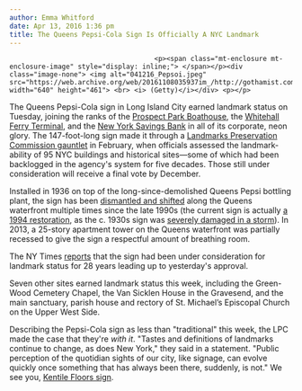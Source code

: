 ```yaml
---
author: Emma Whitford
date: Apr 13, 2016 1:36 pm
title: The Queens Pepsi-Cola Sign Is Officially A NYC Landmark 
---
```


	
										<p><span class="mt-enclosure mt-enclosure-image" style="display: inline;"> </span></p><div class="image-none"> <img alt="041216_Pepsoi.jpeg" src="https://web.archive.org/web/20161108035937im_/http://gothamist.com/attachments/nyc_ewhitford/041216_Pepsoi.jpeg" width="640" height="461"> <br> <i> (Getty)</i></div> <p></p>

<p>The Queens Pepsi-Cola sign in Long Island City earned landmark status on Tuesday, joining the ranks of the <a href="https://web.archive.org/web/20161108035937/https://www.prospectpark.org/visit-the-park/party-venues/weddings-and-special-events/boathouse/">Prospect Park Boathouse</a>, the <a href="https://web.archive.org/web/20161108035937/http://www.siferry.com/terminals.html">Whitehall Ferry Terminal</a>, and the <a href="https://web.archive.org/web/20161108035937/https://en.wikipedia.org/wiki/New_York_Savings_Bank">New York Savings Bank</a> in all of its corporate, neon glory. The 147-foot-long sign made it through a <a href="https://web.archive.org/web/20161108035937/http://gothamist.com/2016/02/24/queens_pepsi-cola_sign_landmark.php">Landmarks Preservation Commission gauntlet</a> in February, when officials assessed the landmark-ability of 95 NYC buildings and historical sites&#x2014;some of which had been backlogged in the agency&apos;s system for five decades. Those still under consideration will receive a final vote by December.</p>

<p>Installed in 1936 on top of the long-since-demolished Queens Pepsi bottling plant, the sign has been <a href="https://web.archive.org/web/20161108035937/http://www.brooklynpaper.com/stories/39/9/dtg-greenwood-cemetery-landmarks-backlog-2016-02-26-bk.html?utm_source=20160224&amp;utm_medium=email&amp;utm_content=storylink&amp;utm_campaign=newsletter">dismantled and shifted</a> along the Queens waterfront multiple times since the late 1990s (the current sign is actually <a href="https://web.archive.org/web/20161108035937/http://www.nytimes.com/1994/02/06/realestate/signs-signal-both-profit-and-controversy.html?pagewanted=1">a 1994 restoration</a>, as the c. 1930s sign was <a href="https://web.archive.org/web/20161108035937/http://www.nytimes.com/1994/02/06/realestate/signs-signal-both-profit-and-controversy.html"> severely damaged in a storm</a>). In 2013, a 25-story apartment tower on the Queens waterfront was partially recessed to give the sign a respectful amount of breathing room.</p>

<p>The NY Times <a href="https://web.archive.org/web/20161108035937/http://www.nytimes.com/2016/04/13/nyregion/pepsi-cola-sign-in-queens-gains-landmark-status.html?rref=collection%2Fsectioncollection%2Fnyregion">reports</a> that the sign had been under consideration for landmark status for 28 years leading up to yesterday&apos;s approval. </p>

<p>Seven other sites earned landmark status this week, including the Green-Wood Cemetery Chapel, the Van Sicklen House in the Gravesend, and the main sanctuary, parish house and rectory of St. Michael&#x2019;s Episcopal Church on the Upper West Side. </p>

<p>Describing the Pepsi-Cola sign as less than &quot;traditional&quot; this week, the LPC made the case that they&apos;re <em>with it</em>. &quot;Tastes and definitions of landmarks continue to change, as does New York,&quot; they said in a statement. &quot;Public perception of the quotidian sights of our city, like signage, can evolve quickly once something that has always been there, suddenly, is not.&quot; We see you, <a href="https://web.archive.org/web/20161108035937/http://gothamist.com/2014/06/20/kentile_floors_last_stand.php">Kentile Floors sign</a>. </p>					
										
									
				
